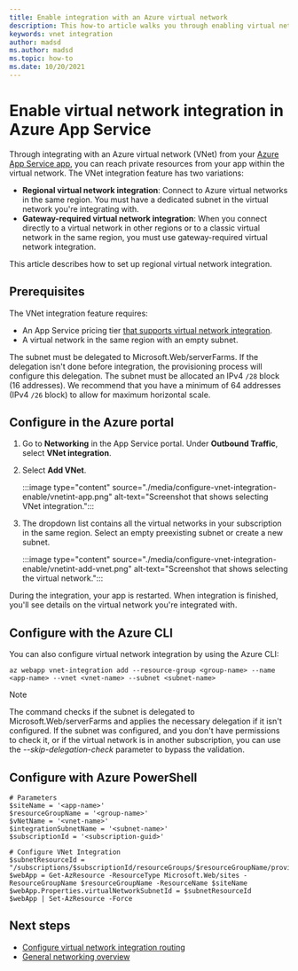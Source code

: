 ```yaml
---
title: Enable integration with an Azure virtual network
description: This how-to article walks you through enabling virtual network integration on an Azure App Service web app.
keywords: vnet integration
author: madsd
ms.author: madsd
ms.topic: how-to
ms.date: 10/20/2021
---
```


# Enable virtual network integration in Azure App Service

Through integrating with an Azure virtual network (VNet) from your [Azure App Service app](./overview.md), you can reach private resources from your app within the virtual network. The VNet integration feature has two variations:

* **Regional virtual network integration**: Connect to Azure virtual networks in the same region. You must have a dedicated subnet in the virtual network you're integrating with.
* **Gateway-required virtual network integration**: When you connect directly to a virtual network in other regions or to a classic virtual network in the same region, you must use gateway-required virtual network integration.

This article describes how to set up regional virtual network integration.

## Prerequisites

The VNet integration feature requires:

- An App Service pricing tier [that supports virtual network integration](./overview-vnet-integration.md).
- A virtual network in the same region with an empty subnet.

The subnet must be delegated to Microsoft.Web/serverFarms. If the delegation isn't done before integration, the provisioning process will configure this delegation. The subnet must be allocated an IPv4 `/28` block (16 addresses). We recommend that you have a minimum of 64 addresses (IPv4 `/26` block) to allow for maximum horizontal scale.

## Configure in the Azure portal

1. Go to **Networking** in the App Service portal. Under **Outbound Traffic**, select **VNet integration**.

1. Select **Add VNet**.

    :::image type="content" source="./media/configure-vnet-integration-enable/vnetint-app.png" alt-text="Screenshot that shows selecting VNet integration.":::

1. The dropdown list contains all the virtual networks in your subscription in the same region. Select an empty preexisting subnet or create a new subnet.

    :::image type="content" source="./media/configure-vnet-integration-enable/vnetint-add-vnet.png" alt-text="Screenshot that shows selecting the virtual network.":::

During the integration, your app is restarted. When integration is finished, you'll see details on the virtual network you're integrated with.

## Configure with the Azure CLI

You can also configure virtual network integration by using the Azure CLI:

```azurecli-interactive
az webapp vnet-integration add --resource-group <group-name> --name <app-name> --vnet <vnet-name> --subnet <subnet-name>
```

> [!NOTE]
> The command checks if the subnet is delegated to Microsoft.Web/serverFarms and applies the necessary delegation if it isn't configured. If the subnet was configured, and you don't have permissions to check it, or if the virtual network is in another subscription, you can use the *--skip-delegation-check* parameter to bypass the validation.

## Configure with Azure PowerShell

```azurepowershell
# Parameters
$siteName = '<app-name>'
$resourceGroupName = '<group-name>'
$vNetName = '<vnet-name>'
$integrationSubnetName = '<subnet-name>'
$subscriptionId = '<subscription-guid>'

# Configure VNet Integration
$subnetResourceId = "/subscriptions/$subscriptionId/resourceGroups/$resourceGroupName/providers/Microsoft.Network/virtualNetworks/$vNetName/subnets/$integrationSubnetName"
$webApp = Get-AzResource -ResourceType Microsoft.Web/sites -ResourceGroupName $resourceGroupName -ResourceName $siteName
$webApp.Properties.virtualNetworkSubnetId = $subnetResourceId
$webApp | Set-AzResource -Force
```

## Next steps

- [Configure virtual network integration routing](./configure-vnet-integration-routing.md)
- [General networking overview](./networking-features.md)
